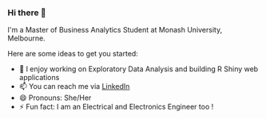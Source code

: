 ### Hi there 👋



I'm a Master of Business Analytics Student at Monash University, Melbourne.

Here are some ideas to get you started:

- 🔭 I enjoy working on Exploratory Data Analysis and building R Shiny web applications
- 📫 You can reach me via [LinkedIn](https://www.linkedin.com/in/aarathybabu/)
- 😄 Pronouns: She/Her
- ⚡ Fun fact: I am an Electrical and Electronics Engineer too !

